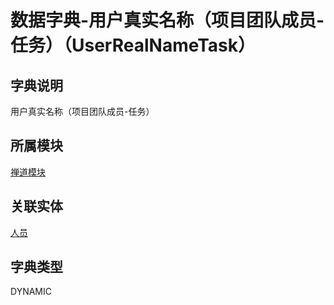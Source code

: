 # 数据字典-用户真实名称（项目团队成员-任务）（UserRealNameTask）
## 字典说明
用户真实名称（项目团队成员-任务）

## 所属模块
[禅道模块](../module/zentao)

## 关联实体
[人员](../module/ou/SysEmployee)

## 字典类型
DYNAMIC



